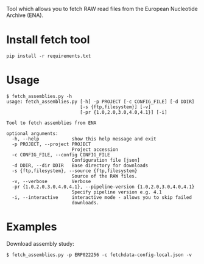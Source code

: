 Tool which allows you to fetch RAW read files from the European Nucleotide Archive (ENA).


Install fetch tool
============================

    pip install -r requirements.txt


Usage
=====

    $ fetch_assemblies.py -h
    usage: fetch_assemblies.py [-h] -p PROJECT [-c CONFIG_FILE] [-d DDIR]
                               [-s {ftp,filesystem}] [-v]
                               [-pr {1.0,2.0,3.0,4.0,4.1}] [-i]
    
    Tool to fetch assemblies from ENA
    
    optional arguments:
      -h, --help            show this help message and exit
      -p PROJECT, --project PROJECT
                            Project accession
      -c CONFIG_FILE, --config CONFIG_FILE
                            Configuration file [json]
      -d DDIR, --dir DDIR   Base directory for downloads
      -s {ftp,filesystem}, --source {ftp,filesystem}
                            Source of the RAW files.
      -v, --verbose         Verbose
      -pr {1.0,2.0,3.0,4.0,4.1}, --pipeline-version {1.0,2.0,3.0,4.0,4.1}
                            Specify pipeline version e.g. 4.1
      -i, --interactive     interactive mode - allows you to skip failed
                            downloads.


Examples
========

Download assembly study:

    $ fetch_assemblies.py -p ERP022256 -c fetchdata-config-local.json -v
